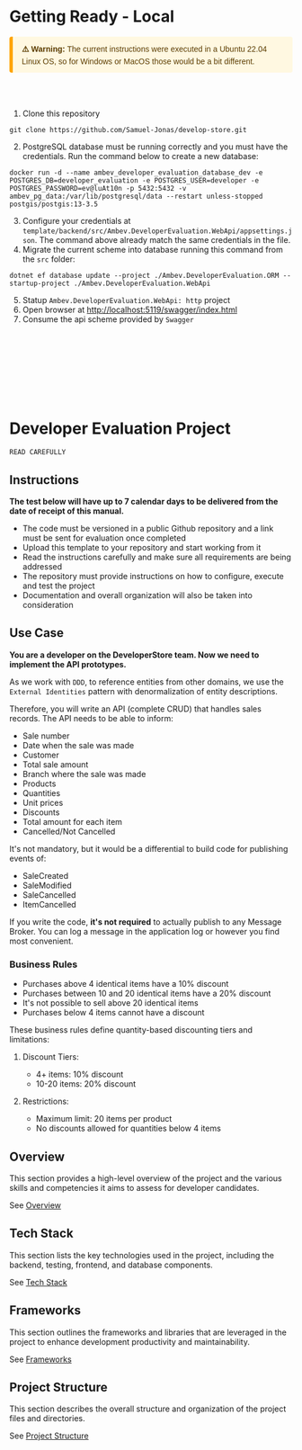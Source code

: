 # Getting Ready - Local

<div style="
  border-left: 6px solid #ffa500;
  background-color: #fff8e1;
  padding: 12px 16px;
  margin: 16px 0;
  border-radius: 4px;
  color: #5c3d00;
  font-family: sans-serif;
">
  <strong>⚠️ Warning:</strong> The current instructions were executed in a Ubuntu 22.04 Linux OS, so for Windows or MacOS those would be a bit different.
</div>

<br></br>

1. Clone this repository 
```shell
git clone https://github.com/Samuel-Jonas/develop-store.git
```
2. PostgreSQL database must be running correctly and you must have the credentials. Run the command below to create a new database:
```shell
docker run -d --name ambev_developer_evaluation_database_dev -e POSTGRES_DB=developer_evaluation -e POSTGRES_USER=developer -e POSTGRES_PASSWORD=ev@luAt10n -p 5432:5432 -v ambev_pg_data:/var/lib/postgresql/data --restart unless-stopped postgis/postgis:13-3.5
```
3. Configure your credentials at `template/backend/src/Ambev.DeveloperEvaluation.WebApi/appsettings.json`. The command above already match the same credentials in the file.
4. Migrate the current scheme into database running this command from the `src` folder:
```shell
dotnet ef database update --project ./Ambev.DeveloperEvaluation.ORM --startup-project ./Ambev.DeveloperEvaluation.WebApi
```
5. Statup `Ambev.DeveloperEvaluation.WebApi: http` project
6. Open browser at [http://localhost:5119/swagger/index.html](http://localhost:5119/swagger/index.html)
7. Consume the api scheme provided by `Swagger`


<br></br>
<br></br>
---

# Developer Evaluation Project

`READ CAREFULLY`

## Instructions
**The test below will have up to 7 calendar days to be delivered from the date of receipt of this manual.**

- The code must be versioned in a public Github repository and a link must be sent for evaluation once completed
- Upload this template to your repository and start working from it
- Read the instructions carefully and make sure all requirements are being addressed
- The repository must provide instructions on how to configure, execute and test the project
- Documentation and overall organization will also be taken into consideration

## Use Case
**You are a developer on the DeveloperStore team. Now we need to implement the API prototypes.**

As we work with `DDD`, to reference entities from other domains, we use the `External Identities` pattern with denormalization of entity descriptions.

Therefore, you will write an API (complete CRUD) that handles sales records. The API needs to be able to inform:

* Sale number
* Date when the sale was made
* Customer
* Total sale amount
* Branch where the sale was made
* Products
* Quantities
* Unit prices
* Discounts
* Total amount for each item
* Cancelled/Not Cancelled

It's not mandatory, but it would be a differential to build code for publishing events of:
* SaleCreated
* SaleModified
* SaleCancelled
* ItemCancelled

If you write the code, **it's not required** to actually publish to any Message Broker. You can log a message in the application log or however you find most convenient.

### Business Rules

* Purchases above 4 identical items have a 10% discount
* Purchases between 10 and 20 identical items have a 20% discount
* It's not possible to sell above 20 identical items
* Purchases below 4 items cannot have a discount

These business rules define quantity-based discounting tiers and limitations:

1. Discount Tiers:
   - 4+ items: 10% discount
   - 10-20 items: 20% discount

2. Restrictions:
   - Maximum limit: 20 items per product
   - No discounts allowed for quantities below 4 items

## Overview
This section provides a high-level overview of the project and the various skills and competencies it aims to assess for developer candidates. 

See [Overview](/.doc/overview.md)

## Tech Stack
This section lists the key technologies used in the project, including the backend, testing, frontend, and database components. 

See [Tech Stack](/.doc/tech-stack.md)

## Frameworks
This section outlines the frameworks and libraries that are leveraged in the project to enhance development productivity and maintainability. 

See [Frameworks](/.doc/frameworks.md)

<!-- 
## API Structure
This section includes links to the detailed documentation for the different API resources:
- [API General](./docs/general-api.md)
- [Products API](/.doc/products-api.md)
- [Carts API](/.doc/carts-api.md)
- [Users API](/.doc/users-api.md)
- [Auth API](/.doc/auth-api.md)
-->

## Project Structure
This section describes the overall structure and organization of the project files and directories. 

See [Project Structure](/.doc/project-structure.md)